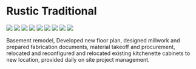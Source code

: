 # Rustic Traditional

<div class="main-carousel">
  <img class="carousel-cell" src="../_media/../../_media/portfolio/remodel/rustic-traditional/mantle.jpg"/>
  <img class="carousel-cell" src="/_media/portfolio/remodel/rustic-traditional/moulding.jpg"/>
  <img class="carousel-cell" src="/_media/portfolio/remodel/rustic-traditional/hidden-door.jpg"/>
  <img class="carousel-cell" src="/_media/portfolio/remodel/rustic-traditional/hidden-hinge.jpg"/>
  <img class="carousel-cell" src="/_media/portfolio/remodel/rustic-traditional/hidden-opening.jpg"/>
  <img class="carousel-cell" src="/_media/portfolio/remodel/rustic-traditional/woven.jpg"/>
  <img class="carousel-cell" src="/_media/portfolio/remodel/rustic-traditional/staircase.jpg"/>
  <img class="carousel-cell" src="/_media/portfolio/remodel/rustic-traditional/wet-bar.jpg"/>
  <img class="carousel-cell" src="/_media/portfolio/remodel/rustic-traditional/hallway.jpg"/>
</div>

Basement remodel, Developed new floor plan, designed millwork and prepared
fabrication documents, material takeoff and procurement, relocated and
reconfigured and relocated existing kitchenette cabinets to new location,
provided daily on site project management.
